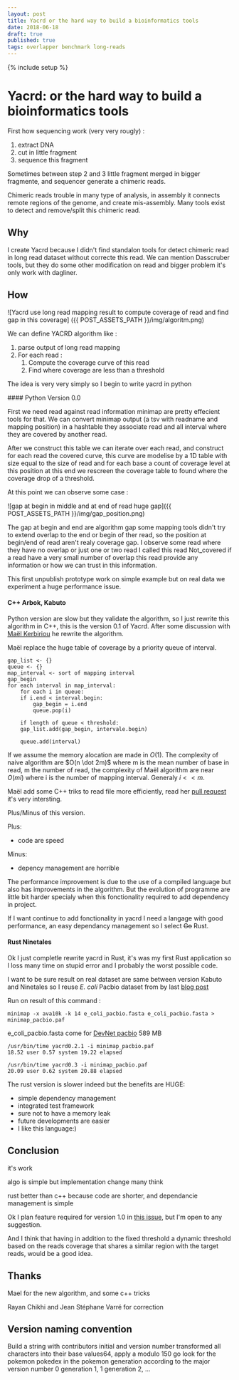 ```yaml
---
layout: post
title: Yacrd or the hard way to build a bioinformatics tools
date: 2018-06-18
draft: true
published: true
tags: overlapper benchmark long-reads
---
```


{% include setup %}

# Yacrd: or the hard way to build a bioinformatics tools

First how sequencing work (very very rougly) :

1. extract DNA
2. cut in little fragment
3. sequence this fragment

Sometimes between step 2 and 3 little fragment merged in bigger fragmente, and sequencer generate a chimeric reads.

Chimeric reads trouble in many type of analysis, in assembly it connects remote regions of the genome, and create mis-assembly. Many tools exist to detect and remove/split this chimeric read.

## Why

I create Yacrd because I didn't find standalon tools for detect chimeric read in long read dataset without correcte this read. We can mention Dasscruber tools, but they do some other modification on read and bigger problem it's only work with dagliner.

## How

![Yacrd use long read mapping result to compute coverage of read and find gap in this coverage] ({{ POST_ASSETS_PATH }}/img/algoritm.png)

We can define YACRD algorithm like :
1. parse output of long read mapping
2. For each read :
    1. Compute the coverage curve of this read
    2. Find where coverage are less than a threshold

The idea is very very simply so I begin to write yacrd in python

#### Python Version 0.0

First we need read against read information minimap are pretty effecient tools for that. We can convert minimap output (a tsv with readname and mapping position) in a hashtable they associate read and all interval where they are covered by another read.

After we construct this table we can iterate over each read, and construct for each read the covered curve, this curve are modelise by a 1D table with size equal to the size of read and for each base a count of coverage level at this position at this end we rescreen the coverage table to found where the coverage drop of a threshold.

At this point we can observe some case :

![gap at begin in middle and at end of read huge gap]({{ POST_ASSETS_PATH }}/img/gap_position.png)

The gap at begin and end are algorithm gap some mapping tools didn't try to extend overlap to the end or begin of ther read, so the position at begin/end of read aren't realy coverage gap.
I observe some read where they have no overlap or just one or two read I called this read Not_covered if a read have a very small number of overlap this read provide any information or how we can trust in this information.

This first unpublish prototype work on simple example but on real data we experiment a huge performance issue. 

#### C++ Arbok, Kabuto

Python version are slow but they validate the algorithm, so I just rewrite this algorithm in C++, this is the version 0.1 of Yacrd. After some discussion with [Maël Kerbiriou](https://twitter.com/wDimD) he rewrite the algorithm.

Maël replace the huge table of coverage by a priority queue of interval.

```
gap_list <- {}
queue <- {}
map_interval <- sort of mapping interval
gap_begin
for each interval in map_interval:
    for each i in queue:
	if i.end < interval.begin:
	    gap_begin = i.end
	    queue.pop(i)

    if length of queue < threshold:
	gap_list.add(gap_begin, intervale.begin)

    queue.add(interval)
```

If we assume the memory alocation are made in $O(1)$. The complexity of naive algorithm are $O(n \dot 2m)$ where m is the mean number of base in read, m the number of read, the complexity of Maël algorithm are near $O(m \dot i)$ where i is the number of mapping interval. Generaly $i << m$.

Maël add some C++ triks to read file more efficiently, read her [pull request](https://github.com/natir/yacrd/pull/8) it's very intersting.

Plus/Minus of this version.

Plus:

- code are speed

Minus:

- depency management are horrible

The performance improvement is due to the use of a compiled language but also has improvements in the algorithm. But the evolution of programme are little bit harder specialy when this fonctionality required to add dependency in project.

If I want continue to add fonctionality in yacrd I need a langage with good performance, an easy dependancy management so I select ~~Go~~ Rust.

#### Rust Ninetales

Ok I just completle rewrite yacrd in Rust, it's was my first Rust application so I loss many time on stupid error and I probably the worst possible code.

I want to be sure result on real dataset are same between version Kabuto and Ninetales so I reuse *E. coli* Pacbio dataset from by last [blog post](http://blog.pierre.marijon.fr/2018/04/13/long-reads-overlapper-compare#datasets)

Run on result of this command : 

```
minimap -x ava10k -k 14 e_coli_pacbio.fasta e_coli_pacbio.fasta > minimap_pacbio.paf
```
e_coli_pacbio.fasta come for [DevNet pacbio](https://github.com/PacificBiosciences/DevNet/wiki/E.-coli-Bacterial-Assembly) 589 MB 

```
/usr/bin/time yacrd0.2.1 -i minimap_pacbio.paf
18.52 user 0.57 system 19.22 elapsed
```

```
/usr/bin/time yacrd0.3 -i minimap_pacbio.paf
20.09 user 0.62 system 20.88 elapsed
```

The rust version is slower indeed but the benefits are HUGE:

- simple dependency management
- integrated test framework
- sure not to have a memory leak
- future developments are easier
- I like this language:)

## Conclusion

it's work

algo is simple but implementation change many think

rust better than c++ because code are shorter, and dependancie management is simple

Ok I plan feature required for version 1.0 in [this issue](https://github.com/natir/yacrd/issues/12), but I'm open to any suggestion.

And I think that having in addition to the fixed threshold a dynamic threshold based on the reads coverage that shares a similar region with the target reads, would be a good idea.

## Thanks

Mael for the new algorithm, and some c++ tricks

Rayan Chikhi and Jean Stéphane Varré for correction

## Version naming convention

Build a string with contributors initial and version number transformed all characters into their base values64, apply a modulo 150 go look for the pokemon pokedex in the pokemon generation according to the major version number 0 generation 1, 1 generation 2, ...

